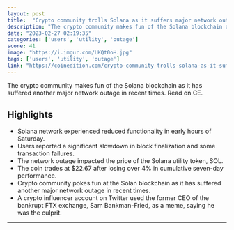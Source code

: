 ```yaml
---
layout: post
title:  "Crypto community trolls Solana as it suffers major network outage"
description: "The crypto community makes fun of the Solana blockchain as it has suffered another major network outage in recent times. Read on CE."
date: "2023-02-27 02:19:35"
categories: ['users', 'utility', 'outage']
score: 41
image: "https://i.imgur.com/LKQt0oH.jpg"
tags: ['users', 'utility', 'outage']
link: "https://coinedition.com/crypto-community-trolls-solana-as-it-suffers-major-network-outage/"
---
```


The crypto community makes fun of the Solana blockchain as it has suffered another major network outage in recent times. Read on CE.

## Highlights

- Solana network experienced reduced functionality in early hours of Saturday.
- Users reported a significant slowdown in block finalization and some transaction failures.
- The network outage impacted the price of the Solana utility token, SOL.
- The coin trades at $22.67 after losing over 4% in cumulative seven-day performance.
- Crypto community pokes fun at the Solan blockchain as it has suffered another major network outage in recent times.
- A crypto influencer account on Twitter used the former CEO of the bankrupt FTX exchange, Sam Bankman-Fried, as a meme, saying he was the culprit.

---
